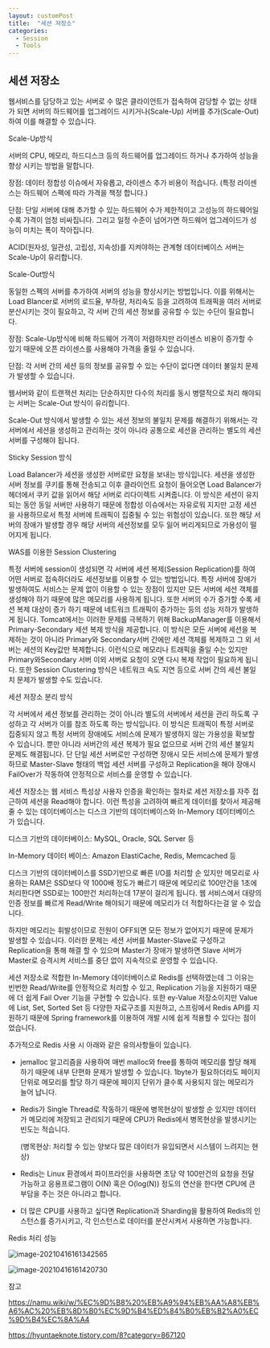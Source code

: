```yaml
---
layout: customPost
title:  "세션 저장소"
categories: 
  - Session
  - Tools
---
```




## 세션 저장소

웹서비스를 담당하고 있는 서버로 수 많은 클라이언트가 접속하여 감당할 수 없는 상태가 되면 서버의 하드웨어를 업그레이드 시키거나(Scale-Up) 서버를 추가(Scale-Out)하여 이를 해결할 수 있습니다.

Scale-Up방식

서버의 CPU, 메모리, 하드디스크 등의 하드웨어를 업그레이드 하거나 추가하여 성능을 향상 시키는 방법을 말합니다. 

장점: 데이터 정합성 이슈에서 자유롭고, 라이센스 추가 비용이 적습니다. (특정 라이센스는 하드웨어 스펙에 따라 가격을 책정 합니다.)

단점: 단일 서버에 대해 추가할 수 있는  하드웨어 수가 제한적이고 고성능의 하드웨어일 수록 가격이 엄청 비싸집니다. 그리고 일정 수준이 넘어가면 하드웨어 업그레이드가 성능이 미치는 폭이 작아집니다.

ACID(원자성, 일관성, 고립성, 지속성)를 지켜야하는 관계형 데이터베이스 서버는 Scale-Up이 유리합니다.



Scale-Out방식

동일한 스펙의 서버를 추가하여 서버의 성능을 향상시키는 방법입니다. 이를 위해서는 Load Blancer로 서버의 로드율, 부하량, 처리속도 등을 고려하여 트래픽을 여러 서버로 분산시키는 것이 필요하고, 각 서버 간의 세션 정보를 공유할 수 있는 수단이 필요합니다.

장점: Scale-Up방식에 비해 하드웨어 가격이 저렴하지만 라이센스 비용이 증가할 수 있기 때문에 오픈 라이센스를 사용해야 가격을 줄일 수 있습니다.

단점: 각 서버 간의 세션 등의 정보를 공유할 수 있는 수단이 없다면 데이터 불일치 문제가 발생할 수 있습니다.

웹서버와 같이 트랜잭션 처리는 단순하지만 다수의 처리를 동시 병렬적으로 처리 해야되는 서버는 Scale-Out 방식이 유리합니다.



Scale-Out 방식에서 발생할 수 있는 세션 정보의 불일치 문제를 해결하기 위해서는 각 서버에서 세션을 생성하고 관리하는 것이 아니라 공통으로 세션을 관리하는 별도의 세션 서버를 구성해야 됩니다.

Sticky Session 방식

Load Balancer가 세션을 생성한 서버로만 요청을 보내는 방식입니다.  세션을 생성한 서버 정보를 쿠키를 통해 전송되고 이후 클라이언트 요청이 들어오면  Load Balancer가 헤더에서 쿠키 값을 읽어서 해당 서버로 리다이렉트 시켜줍니다.  이 방식은 세션이 유지되는 동안 동일 서버만 사용하기 때문에 정합성 이슈에서는 자유로워 지지만 고정 세션을 사용하므로서 특정 서버에 트래픽이 집중될 수 있는 위험성이 있습니다. 또한 해당 서버의 장애가 발생할 경우 해당 서버의 세션정보를 모두 잃어 버리게되므로 가용성이 떨어지게 됩니다.



WAS를 이용한 Session Clustering 

특정 서버에 session이 생성되면 각 서버에 세션 복제(Session Replication)를 하여 어떤 서버로 접속하더라도 세션정보를 이용할 수 있는 방법입니다. 특정 서버에 장애가 발생하여도 서비스는 문제 없이 이용할 수 있는 장점이 있지만 모든 서버에 세션 객체를 생성해야 하기 때문에 많은 메모리를 사용하게 됩니다. 또한 서버의 수가 증가할 수록 세션 복제 대상이 증가 하기 때문에 네트워크 트래픽이 증가하는 등의 성능 저하가 발생하게 됩니다. Tomcat에서는 이러한 문제를 극복하기 위해 BackupManager를 이용해서 Primary-Secondary 세션 복제 방식을 제공합니다. 이 방식은 모든 서버에 세션을 복제하는 것이 아니라 Primary와 Secondary서버 간에만 세션 객체를 복제하고 그 외 서버는 세션의 Key값만 복제합니다. 이런식으로 메모리나 트래픽을 줄일 수는 있지만 Primary와Secondary 서버 이외 서버로 요청이 오면 다시 복제 작업이 필요하게 됩니다. 또한 Session Clustering 방식은 네트워크 속도 지연 등으로 서버 간의 세션 불일치 문제가 발생할 수도 있습니다.



세션 저장소 분리 방식

각 서버에서 세션 정보를 관리하는 것이 아니라 별도의 서버에서 세션을 관리 하도록 구성하고 각 서버가 이를 참조 하도록 하는 방식입니다. 이 방식은 트래픽이 특정 서버로 집중되지 않고 특정 서버의 장애에도 서비스에 문제가 발생하지 않는 가용성을 확보할 수 있습니다. 뿐만 아니라 서버간의 세션 복제가 필요 없으므로 서버 간의 세션 불일치 문제도 해결됩니다. 단 단일 세션 서버로만 구성하면 장애시 모든 서비스에 문제가 발생하므로 Master-Slave 형태의 백업 세션 서버를 구성하고 Replication을 해야 장애시 FailOver가 작동하여 안정적으로 서비스를 운영할 수 있습니다.



세션 저장소는 웹 서비스 특성상 사용자 인증을 확인하는 절차로 세션 저장소를 자주 접근하여 세션을 Read해야 합니다. 이런 특성을 고려하여 빠르게 데이터를 찾아서 제공해줄 수 있는 데이터베이스는 디스크 기반의 데이터베이스와 In-Memory 데이터베이스가 있습니다.

디스크 기반의 데이터베이스: MySQL, Oracle, SQL Server 등

In-Memory 데이터 베이스: Amazon ElastiCache, Redis, Memcached 등



디스크 기반의 데이터베이스를 SSD기반으로 빠른 I/O를 처리할 순 있지만 메모리로 사용하는 RAM은 SSD보다 약 1000배 정도가 빠르기 때문에 메모리로 100만건을 1초에 처리한다면 SSD로는 100만건 처리하는데 17분이 걸리게 됩니다. 웹 서비스에서 대량의 인증 정보를 빠르게 Read/Write 해야되기 때문에  메모리가 더 적합하다는걸 알 수 있습니다.

하지만 메모리는 휘발성이므로 전원이 OFF되면 모든 정보가 없어지기 때문에 문제가 발생할 수 있습니다. 이러한 문제는 세션 서버를 Master-Slave로 구성하고 Replication을 통해 해결 할 수 있으며 Master가 장애가 발생하면 Slave 서버가 Master로 승격시켜 서비스를 중단 없이 지속적으로 운영할 수 있습니다.

세션 저장소로 적합한 In-Memory 데이터베이스로 Redis를 선택하였는데  그 이유는 빈번한 Read/Write를 안정적으로 처리할 수 있고, Replication 기능을 지원하기 때문에 더 쉽게 Fail Over 기능을 구현할 수 있습니다. 또한 ey-Value 저장소이지만 Value에 List, Set, Sorted Set 등 다양한 자료구조를 지원하고, 스프링에서 Redis API를 지원하기 때문에 Spring framework를 이용하여 개발 시에 쉽게 적용할 수 있다는 점이었습니다.

추가적으로 Redis 사용 시 아래와 같은 유의사항들이 있습니다.

- jemalloc 알고리즘을 사용하여 매번 malloc와 free를 통하여 메모리를 할당 해제하기 때문에 내부 단편화 문제가 발생할 수 있습니다.  1byte가 필요하더라도 페이지 단위로 메모리를 할당 하기 때문에 페이지 단위가 클수록 사용되지 않는 메모리가 늘어 납니다. 

- Redis가 Single Thread로 작동하기 때문에 병목현상이 발생할 순 있지만 데이터가 메모리에 저장되고 관리되기 때문에 CPU가 Redis에서 병목현상을 발생시키는 빈도는 적습니다. 

  (병목현상: 처리할 수 있는 양보다 많은 데이터가 유입되면서 시스템이 느려지는 현상)

- Redis는 Linux 환경에서 파이프라인을 사용하면 초당 약 100만건의 요청을 전달 가능하고  응용프로그램이 O(N) 혹은 O(log(N)) 정도의 연산을 한다면 CPU에 큰 부담을 주는 것은 아니라고 합니다.

-  더 많은 CPU를 사용하고 싶다면 Replication과 Sharding을 활용하여 Redis의 인스턴스를 증가시키고, 각 인스턴스로 데이터를 분산시켜서 사용하면 가능합니다.



Redis 처리 성능

![image-20210416161342565](C:\Users\webme\mygit\blog\assets\images\posts\image-20210416161342565.png)

![image-20210416161420730](C:\Users\webme\mygit\blog\assets\images\posts\image-20210416161420730.png)

참고

https://namu.wiki/w/%EC%9D%B8%20%EB%A9%94%EB%AA%A8%EB%A6%AC%20%EB%8D%B0%EC%9D%B4%ED%84%B0%EB%B2%A0%EC%9D%B4%EC%8A%A4

https://hyuntaeknote.tistory.com/8?category=867120







